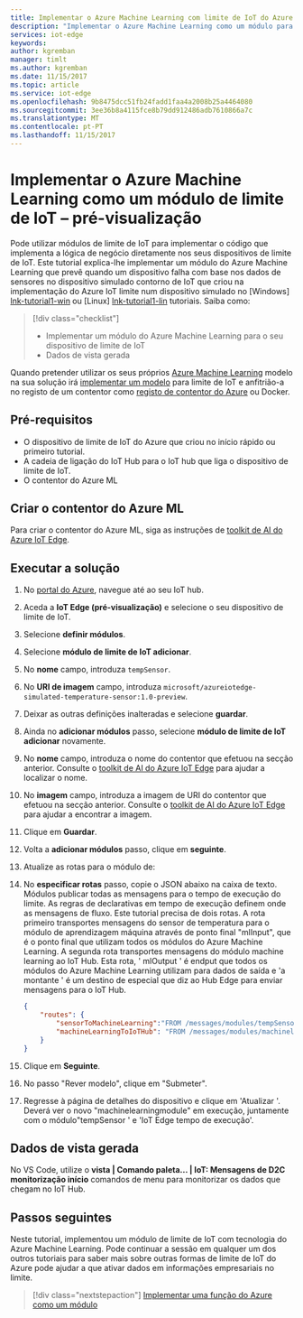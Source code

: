 ```yaml
---
title: Implementar o Azure Machine Learning com limite de IoT do Azure | Microsoft Docs
description: "Implementar o Azure Machine Learning como um módulo para um dispositivo de limite"
services: iot-edge
keywords: 
author: kgremban
manager: timlt
ms.author: kgremban
ms.date: 11/15/2017
ms.topic: article
ms.service: iot-edge
ms.openlocfilehash: 9b8475dcc51fb24fadd1faa4a2008b25a4464080
ms.sourcegitcommit: 3ee36b8a4115fce8b79dd912486adb7610866a7c
ms.translationtype: MT
ms.contentlocale: pt-PT
ms.lasthandoff: 11/15/2017
---
```

# <a name="deploy-azure-machine-learning-as-an-iot-edge-module---preview"></a>Implementar o Azure Machine Learning como um módulo de limite de IoT – pré-visualização

Pode utilizar módulos de limite de IoT para implementar o código que implementa a lógica de negócio diretamente nos seus dispositivos de limite de IoT. Este tutorial explica-lhe implementar um módulo do Azure Machine Learning que prevê quando um dispositivo falha com base nos dados de sensores no dispositivo simulado contorno de IoT que criou na implementação do Azure IoT limite num dispositivo simulado no [Windows] [ lnk-tutorial1-win] ou [Linux] [ lnk-tutorial1-lin] tutoriais. Saiba como: 

> [!div class="checklist"]
> * Implementar um módulo do Azure Machine Learning para o seu dispositivo de limite de IoT
> * Dados de vista gerada

Quando pretender utilizar os seus próprios [Azure Machine Learning](https://docs.microsoft.com/azure/machine-learning/preview/) modelo na sua solução irá [implementar um modelo](https://aka.ms/aml-iot-edge-doc) para limite de IoT e anfitrião-a no registo de um contentor como [registo de contentor do Azure](../container-registry/index.yml) ou Docker.

## <a name="prerequisites"></a>Pré-requisitos

* O dispositivo de limite de IoT do Azure que criou no início rápido ou primeiro tutorial.
* A cadeia de ligação do IoT Hub para o IoT hub que liga o dispositivo de limite de IoT.
* O contentor do Azure ML

## <a name="create-the-azure-ml-container"></a>Criar o contentor do Azure ML
Para criar o contentor do Azure ML, siga as instruções de [toolkit de AI do Azure IoT Edge](https://aka.ms/aml-iot-edge-anomaly-detection).

## <a name="run-the-solution"></a>Executar a solução

1. No [portal do Azure](https://portal.azure.com), navegue até ao seu IoT hub.
1. Aceda a **IoT Edge (pré-visualização)** e selecione o seu dispositivo de limite de IoT.
1. Selecione **definir módulos**.
1. Selecione **módulo de limite de IoT adicionar**.
1. No **nome** campo, introduza `tempSensor`.
1. No **URI de imagem** campo, introduza `microsoft/azureiotedge-simulated-temperature-sensor:1.0-preview`.
1. Deixar as outras definições inalteradas e selecione **guardar**.
1. Ainda no **adicionar módulos** passo, selecione **módulo de limite de IoT adicionar** novamente.
1. No **nome** campo, introduza o nome do contentor que efetuou na secção anterior. Consulte o [toolkit de AI do Azure IoT Edge](https://aka.ms/aml-iot-edge-anomaly-detection) para ajudar a localizar o nome.
1. No **imagem** campo, introduza a imagem de URI do contentor que efetuou na secção anterior. Consulte o [toolkit de AI do Azure IoT Edge](https://aka.ms/aml-iot-edge-anomaly-detection) para ajudar a encontrar a imagem.
1. Clique em **Guardar**.
1. Volta a **adicionar módulos** passo, clique em **seguinte**.
1. Atualize as rotas para o módulo de:
1. No **especificar rotas** passo, copie o JSON abaixo na caixa de texto. Módulos publicar todas as mensagens para o tempo de execução do limite. As regras de declarativas em tempo de execução definem onde as mensagens de fluxo. Este tutorial precisa de dois rotas. A rota primeiro transportes mensagens do sensor de temperatura para o módulo de aprendizagem máquina através de ponto final "mlInput", que é o ponto final que utilizam todos os módulos do Azure Machine Learning. A segunda rota transportes mensagens do módulo machine learning ao IoT Hub. Esta rota, ' mlOutput ' é endput que todos os módulos do Azure Machine Learning utilizam para dados de saída e 'a montante ' é um destino de especial que diz ao Hub Edge para enviar mensagens para o IoT Hub. 

    ```json
    {
        "routes": {
            "sensorToMachineLearning":"FROM /messages/modules/tempSensor/outputs/temperatureOutput INTO BrokeredEndpoint(\"/modules/machinelearningmodule/inputs/amlInput\")",
            "machineLearningToIoTHub": "FROM /messages/modules/machinelearningmodule/outputs/amlOutput INTO $upstream"
        }
    }
    ``` 

1. Clique em **Seguinte**. 
1. No passo "Rever modelo", clique em "Submeter". 
1. Regresse à página de detalhes do dispositivo e clique em 'Atualizar '.  Deverá ver o novo "machinelearningmodule" em execução, juntamente com o módulo"tempSensor ' e 'IoT Edge tempo de execução'.

## <a name="view-generated-data"></a>Dados de vista gerada

 No VS Code, utilize o **vista | Comando paleta... | IoT: Mensagens de D2C monitorização início** comandos de menu para monitorizar os dados que chegam no IoT Hub. 

## <a name="next-steps"></a>Passos seguintes

Neste tutorial, implementou um módulo de limite de IoT com tecnologia do Azure Machine Learning. Pode continuar a sessão em qualquer um dos outros tutoriais para saber mais sobre outras formas de limite de IoT do Azure pode ajudar a que ativar dados em informações empresariais no limite.

> [!div class="nextstepaction"]
> [Implementar uma função do Azure como um módulo](tutorial-deploy-function.md)

<!--Links-->
[lnk-tutorial1-win]: tutorial-simulate-device-windows.md
[lnk-tutorial1-lin]: tutorial-simulate-device-linux.md